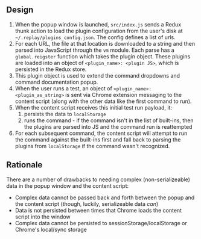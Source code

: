 ## Design

1. When the popup window is launched, `src/index.js` sends a Redux thunk action to load the plugin configuration from the user's disk at `~/.replay/plugins_config.json`. The config defines a list of urls.
1. For each URL, the file at that location is downloaded to a string and then parsed into JavaScript through the `vm` module. Each parse has a `global.reigster` function which takes the plugin object. These plugins are loaded into an object of `<plugin_name>: <plugin JS>`, which is persisted in the Redux store.
1. This plugin object is used to extend the command dropdowns and command documentation popup.
1. When the user runs a test, an object of `<plugin_name>: <plugin_as_string>` is sent via Chrome extension messaging to the content script (along with the other data like the first command to run).
1. When the content script receives this initial test run payload, it:
    1. persists the data to `localStorage`
    1. runs the command - if the command isn't in the list of built-ins, then the plugins are parsed into JS and the command run is reattempted
1. For each subsequent command, the content script will attempt to run the command against the built-ins first and fall back to parsing the plugins from `localStorage` if the command wasn't recognized.

## Rationale

There are a number of drawbacks to needing complex (non-serializeable) data in the popup window and the content script:

* Complex data cannot be passed back and forth between the popup and the content script (though, luckily, serializeable data _can_)
* Data is not persisted between times that Chrome loads the content script into the window
* Complex data cannot be persisted to sessionStorage/localStorage or Chrome's local/sync storage
